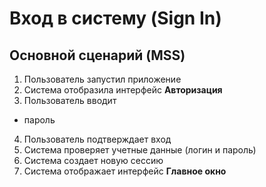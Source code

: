 # Вход в систему (Sign In)
## Основной сценарий (MSS)
1. Пользователь запустил приложение
2. Система отобразила интерфейс **Авторизация**
3. Пользователь вводит
  * пароль
4. Пользователь подтверждает вход
5. Система проверяет учетные данные (логин и пароль)
6. Система создает новую сессию
7. Система отображает интерфейс **Главное окно**
